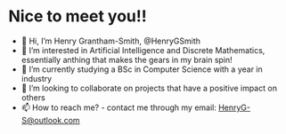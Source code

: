 # Nice to meet you!!
- 👋 Hi, I’m Henry Grantham-Smith, @HenryGSmith
- 👀 I’m interested in Artificial Intelligence and Discrete Mathematics, essentially anthing that makes the gears in my brain spin!
- 🌱 I’m currently studying a BSc in Computer Science with a year in industry
- 💞️ I’m looking to collaborate on projects that have a positive impact on others
- 📫 How to reach me? - contact me through my email: HenryG-S@outlook.com

<!---
HenryGSmith/HenryGSmith is a ✨ special ✨ repository because its `README.md` (this file) appears on your GitHub profile.
You can click the Preview link to take a look at your changes.
--->
